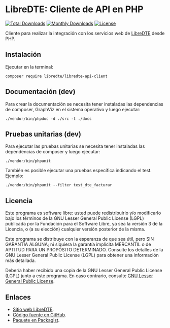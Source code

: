 LibreDTE: Cliente de API en PHP
===============================

[![Total Downloads](https://poser.pugx.org/libredte/libredte-api-client/downloads)](https://packagist.org/libredte/libredte-api-client)
[![Monthly Downloads](https://poser.pugx.org/libredte/libredte-api-client/d/monthly)](https://packagist.org/libredte/libredte-api-client)
[![License](https://poser.pugx.org/libredte/libredte-api-client/license)](https://packagist.org/packages/libredte/libredte-api-client)

Cliente para realizar la integración con los servicios web de [LibreDTE](https://www.libredte.cl) desde PHP.

Instalación
-----------

Ejecutar en la terminal:

```shell
composer require libredte/libredte-api-client
```

Documentación (dev)
-------------------

Para crear la documentación se necesita tener instaladas las dependencias
de composer, GraphViz en el sistema operativo y luego ejecutar:

```shell
./vendor/bin/phpdoc -d ./src -t ./docs
```

Pruebas unitarias (dev)
-----------------------

Para ejecutar las pruebas unitarias se necesita tener instaladas las
dependencias de composer y luego ejecutar:

```shell
./vendor/bin/phpunit
```

También es posible ejecutar una pruebas específica indicando el test. Ejemplo:

```shell
./vendor/bin/phpunit --filter test_dte_facturar
```

Licencia
--------

Este programa es software libre: usted puede redistribuirlo y/o modificarlo
bajo los términos de la GNU Lesser General Public License (LGPL) publicada
por la Fundación para el Software Libre, ya sea la versión 3 de la Licencia,
o (a su elección) cualquier versión posterior de la misma.

Este programa se distribuye con la esperanza de que sea útil, pero SIN
GARANTÍA ALGUNA; ni siquiera la garantía implícita MERCANTIL o de APTITUD
PARA UN PROPÓSITO DETERMINADO. Consulte los detalles de la GNU Lesser General
Public License (LGPL) para obtener una información más detallada.

Debería haber recibido una copia de la GNU Lesser General Public License
(LGPL) junto a este programa. En caso contrario, consulte
[GNU Lesser General Public License](http://www.gnu.org/licenses/lgpl.html).

Enlaces
-------

- [Sitio web LibreDTE](https://www.libredte.cl).
- [Código fuente en GitHub](https://github.com/LibreDTE/libredte-api-client-php).
- [Paquete en Packagist](https://packagist.org/packages/libredte/libredte-api-client).
